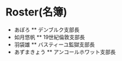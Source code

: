 # Roster(名簿)

* あぽろ
  ** デンブルク支部長
* 如月悠帆
  ** 19世紀倫敦支部長
* 羽袋雄
  **  バスティーユ監獄支部長
* あずまきょう
  ** アンコールホワット支部長


